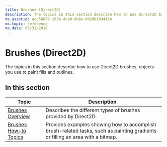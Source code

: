```yaml
---
title: Brushes (Direct2D)
description: The topics in this section describe how to use Direct2D brushes, objects you use to paint fills and outlines.
ms.assetid: acc58877-162b-4ce0-8b8e-0928b109416b
ms.topic: reference
ms.date: 05/31/2018
---
```


# Brushes (Direct2D)

The topics in this section describe how to use Direct2D brushes, objects you use to paint fills and outlines.

## In this section



| Topic                                                         | Description                                                                                                                              |
|---------------------------------------------------------------|------------------------------------------------------------------------------------------------------------------------------------------|
| [Brushes Overview](direct2d-brushes-overview.md)<br/>  | Describes the different types of brushes provided by Direct2D.<br/>                                                                |
| [Brushes How-to Topics](brushes-how-to-topics.md)<br/> | Provides examples showing how to accomplish brush-related tasks, such as painting gradients or filling an area with a bitmap.<br/> |



 

 

 





